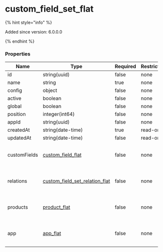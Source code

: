 
# custom_field_set_flat

{% hint style="info" %}

Added since version: 6.0.0.0

{% endhint %}

### Properties

|Name|Type|Required|Restrictions|Description|
|---|---|---|---|---|
|id|string(uuid)|false|none|none|
|name|string|true|none|none|
|config|object|false|none|none|
|active|boolean|false|none|none|
|global|boolean|false|none|none|
|position|integer(int64)|false|none|none|
|appId|string(uuid)|false|none|none|
|createdAt|string(date-time)|true|read-only|none|
|updatedAt|string(date-time)|false|read-only|none|
|customFields|[custom_field_flat](/schema/custom_field_flat)|false|none|Added since version: 6.0.0.0|
|relations|[custom_field_set_relation_flat](/schema/custom_field_set_relation_flat)|false|none|Added since version: 6.0.0.0|
|products|[product_flat](/schema/product_flat)|false|none|Added since version: 6.0.0.0|
|app|[app_flat](/schema/app_flat)|false|none|Added since version: 6.3.1.0|
